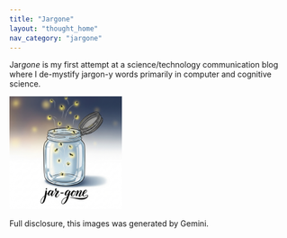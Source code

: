 ```yaml
---
title: "Jargone"
layout: "thought_home"
nav_category: "jargone"
---
```


Jar*gone* is my first attempt at a science/technology communication blog where I de-mystify jargon-y words primarily in computer and cognitive science.

<img src="../assets/images/jargone/jargone.png" alt="Image of fireflies coming out of jar" width="200"/>

Full disclosure, this images was generated by Gemini.
